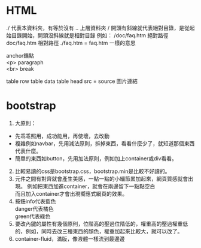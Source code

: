 # HTML

./ 代表本資料夾，有等於沒有
.. 上層資料夾
/ 開頭有斜線就代表絕對目錄，是從起始目錄開始，開頭沒斜線就是相對目錄
例如：
/doc/faq.htm 絕對路徑
doc/faq.htm 相對路徑
./faq.htm = faq.htm 一樣的意思


<a> anchor錨點  
\<p> paragraph  
\<br> break  
<TR> table row
<td> table data
<th> table head
src = source 圖片連結

# bootstrap

1. 大原則：
* 先乖乖照用，成功能用，再使壞，去改動
* 複雜例如navbar，先用減法原則，拆掉東西，看看什麼少了，就知道那個東西代表什麼。
* 簡單的東西如button，先用加法原則，例如加上container或div看看。

2. 比較易讀的css是bootstrap.css，bootstrap.min是比較不好讀的。
3. 元件之間有對齊就會產生美感，一點一點的小細節累加起來，網頁質感就會出現。
例如把東西加進container，就會在兩邊留下一點點空白  
而且加入container才會出現嚮應式網頁的效果。
4. 按鈕info代表藍色  
danger代表橘色  
green代表綠色
5. 要改內鍵的屬性有幾個原則，位階高的壓過位階低的，權重高的壓過權重低的，例如，同時去改三種東西的顏色，權重加起來比較大，就可以改了。
6. container-fluid，滿版，像液體一樣流到最邊邊
